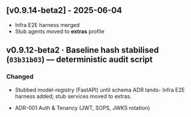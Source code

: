 ## [v0.9.14-beta2] - 2025-06-04
* Infra E2E harness merged
* Stub agents moved to **extras** profile

## v0.9.12-beta2 · Baseline hash stabilised (`03b31b03`) — deterministic audit script

### Changed
* Stubbed model-registry (FastAPI) until schema ADR lands- Infra E2E harness added; stub services moved to extras.
- ADR-001 Auth & Tenancy (JWT, SOPS, JWKS rotation)
